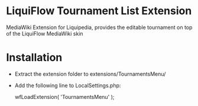 LiquiFlow Tournament List Extension
===================================

MediaWiki Extension for Liquipedia, provides the editable tournament on top of the LiquiFlow MediaWiki skin

Installation
============
* Extract the extension folder to extensions/TournamentsMenu/
* Add the following line to LocalSettings.php:

	wfLoadExtension( 'TournamentsMenu' );